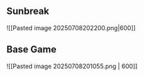 
## Sunbreak

![[Pasted image 20250708202200.png|600]]
## Base Game

![[Pasted image 20250708201055.png | 600]]